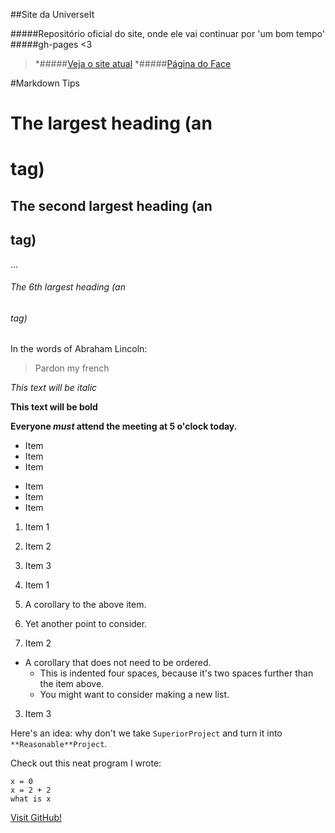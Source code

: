 ##Site da UniverseIt

#####Repositório oficial do site, onde ele vai continuar por 'um bom tempo'
#####gh-pages <3

>*#####[Veja o site atual](http://UniverseIt.github.io)
>*#####[Página do Face](https://www.facebook.com/pages/Universe-It/111334529216997)







#Markdown Tips

# The largest heading (an <h1> tag)
## The second largest heading (an <h2> tag)
…
###### The 6th largest heading (an <h6> tag)


In the words of Abraham Lincoln:

> Pardon my french

*This text will be italic*

**This text will be bold**

**Everyone _must_ attend the meeting at 5 o'clock today.**

* Item
* Item
* Item

- Item
- Item
- Item

1. Item 1
2. Item 2
3. Item 3

1. Item 1
  1. A corollary to the above item.
  2. Yet another point to consider.
2. Item 2
  * A corollary that does not need to be ordered.
    * This is indented four spaces, because it's two spaces further than the item above.
    * You might want to consider making a new list.
3. Item 3

Here's an idea: why don't we take `SuperiorProject` and turn it into `**Reasonable**Project`.

Check out this neat program I wrote:

```
x = 0
x = 2 + 2
what is x
```

[Visit GitHub!](https://www.github.com)

